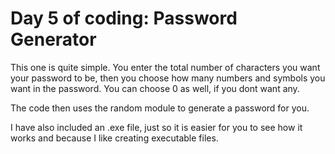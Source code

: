 # Day 5 of coding: Password Generator

This one is quite simple. You enter the total number of characters you want your password to be, then you choose how many numbers and symbols you want in the password. You can choose 0 as well, if you dont want any. 

The code then uses the random module to generate a password for you. 

I have also included an .exe file, just so it is easier for you to see how it works and because I like creating executable files. 
